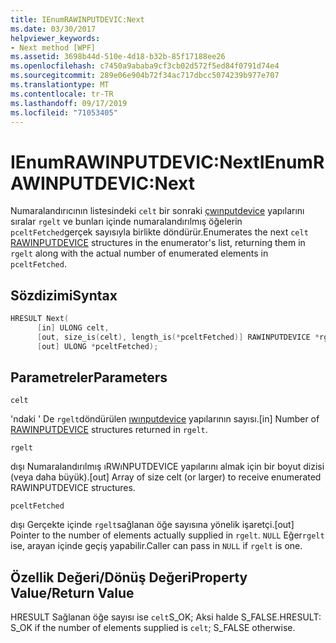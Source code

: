 ```yaml
---
title: IEnumRAWINPUTDEVIC:Next
ms.date: 03/30/2017
helpviewer_keywords:
- Next method [WPF]
ms.assetid: 3698b44d-510e-4d18-b32b-85f17188ee26
ms.openlocfilehash: c7450a9ababa9cf3cb02d572f5ed84f0791d74e4
ms.sourcegitcommit: 289e06e904b72f34ac717dbcc5074239b977e707
ms.translationtype: MT
ms.contentlocale: tr-TR
ms.lasthandoff: 09/17/2019
ms.locfileid: "71053405"
---
```

# <a name="ienumrawinputdevicnext"></a><span data-ttu-id="96973-102">IEnumRAWINPUTDEVIC:Next</span><span class="sxs-lookup"><span data-stu-id="96973-102">IEnumRAWINPUTDEVIC:Next</span></span>
<span data-ttu-id="96973-103">Numaralandırıcının listesindeki `celt` bir sonraki [çwınputdevice](/windows/desktop/api/winuser/ns-winuser-rawinputdevice) yapılarını sıralar `rgelt` ve bunları içinde numaralandırılmış öğelerin `pceltFetched`gerçek sayısıyla birlikte döndürür.</span><span class="sxs-lookup"><span data-stu-id="96973-103">Enumerates the next `celt` [RAWINPUTDEVICE](/windows/desktop/api/winuser/ns-winuser-rawinputdevice) structures in the enumerator's list, returning them in `rgelt` along with the actual number of enumerated elements in `pceltFetched`.</span></span>  
  
## <a name="syntax"></a><span data-ttu-id="96973-104">Sözdizimi</span><span class="sxs-lookup"><span data-stu-id="96973-104">Syntax</span></span>  
  
```cpp  
HRESULT Next(  
      [in] ULONG celt,  
      [out, size_is(celt), length_is(*pceltFetched)] RAWINPUTDEVICE *rgelt,  
      [out] ULONG *pceltFetched);  
```  
  
## <a name="parameters"></a><span data-ttu-id="96973-105">Parametreler</span><span class="sxs-lookup"><span data-stu-id="96973-105">Parameters</span></span>  
 `celt`  
  
 <span data-ttu-id="96973-106">'ndaki ' De `rgelt`döndürülen [ıwınputdevice](/windows/desktop/api/winuser/ns-winuser-rawinputdevice) yapılarının sayısı.</span><span class="sxs-lookup"><span data-stu-id="96973-106">[in] Number of [RAWINPUTDEVICE](/windows/desktop/api/winuser/ns-winuser-rawinputdevice) structures returned in `rgelt`.</span></span>  
  
 `rgelt`  
  
 <span data-ttu-id="96973-107">dışı Numaralandırılmış ıRWıNPUTDEVICE yapılarını almak için bir boyut dizisi (veya daha büyük).</span><span class="sxs-lookup"><span data-stu-id="96973-107">[out] Array of size celt (or larger) to receive enumerated RAWINPUTDEVICE structures.</span></span>  
  
 `pceltFetched`  
  
 <span data-ttu-id="96973-108">dışı Gerçekte içinde `rgelt`sağlanan öğe sayısına yönelik işaretçi.</span><span class="sxs-lookup"><span data-stu-id="96973-108">[out] Pointer to the number of elements actually supplied in `rgelt`.</span></span> <span data-ttu-id="96973-109">`NULL` Eğer`rgelt` ise, arayan içinde geçiş yapabilir.</span><span class="sxs-lookup"><span data-stu-id="96973-109">Caller can pass in `NULL` if `rgelt` is one.</span></span>  
  
## <a name="property-valuereturn-value"></a><span data-ttu-id="96973-110">Özellik Değeri/Dönüş Değeri</span><span class="sxs-lookup"><span data-stu-id="96973-110">Property Value/Return Value</span></span>  
 <span data-ttu-id="96973-111">HRESULT Sağlanan öğe sayısı ise `celt`S_OK; Aksi halde S_FALSE.</span><span class="sxs-lookup"><span data-stu-id="96973-111">HRESULT: S_OK if the number of elements supplied is `celt`; S_FALSE otherwise.</span></span>
